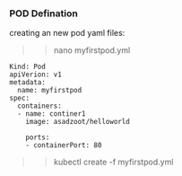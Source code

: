 ### POD Defination
creating an new pod yaml files:
>> nano myfirstpod.yml
 
```
Kind: Pod
apiVerion: v1
metadata:
  name: myfirstpod
spec:
  containers:
  - name: continer1
    image: asadzoot/helloworld
    
    ports:
    - containerPort: 80
```

>> kubectl create -f myfirstpod.yml
